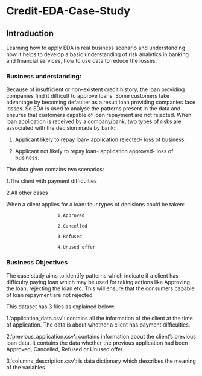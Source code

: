 # Credit-EDA-Case-Study

## Introduction

Learning how to apply EDA in real business scenario and understanding how it helps to develop a basic understanding of risk analytics in banking and financial services, how to use data to reduce the losses.

### Business understanding:

Because of insufficient or non-existent credit history, the loan providing companies find it difficult to approve loans. Some customers take advantage by becoming defaulter as a result loan providing companies face losses. So EDA is used to analyse the patterns present in the data and ensures that customers capable of loan repayment are not rejected. When loan application is received by a company/bank, two types of risks are associated with the decision made by bank:

1. Applicant likely to repay loan- application rejected- loss of business. 

2. Applicant not likely to repay loan- application approved- loss of business.

The data given contains two scenarios:

1.The client with payment difficulties

2.All other cases

When a client applies for a loan: four types of decisions could be taken:

                       1.Approved
                       
                       2.Cancelled
                       
                       3.Refused
                       
                       4.Unused offer

### Business Objectives

The case study aims to identify patterns which indicate if a client has difficulty paying loan which may be used for taking actions like Approving the loan, rejecting the loan etc. This will ensure that the consumers capable of loan repayment are not rejected.

This dataset has 3 files as explained below:

1.'application_data.csv': contains all the information of the client at the time of application. The data is about whether a client has payment difficulties.

2.'previous_application.csv': contains information about the client’s previous loan data. It contains the data whether the previous application had been Approved, Cancelled, Refused or Unused offer.

3.'columns_description.csv': is data dictionary which describes the meaning of the variables.
